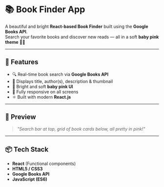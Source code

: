 # 📚 Book Finder App

A beautiful and bright **React-based Book Finder** built using the **Google Books API**.  
Search your favorite books and discover new reads — all in a soft **baby pink theme** 🎀✨

---

## 🌟 Features

- 🔍 Real-time book search via **Google Books API**
- 📖 Displays title, author(s), description & thumbnail
- 🎨 Bright and soft **baby pink UI**
- 📱 Fully responsive on all screens
- ⚛️ Built with modern **React.js**

---

## 📸 Preview

> _"Search bar at top, grid of book cards below, all pretty in pink!"_  

---

## 📦 Tech Stack

- **React** (Functional components)
- **HTML5 / CSS3**
- **Google Books API**
- **JavaScript (ES6)**
